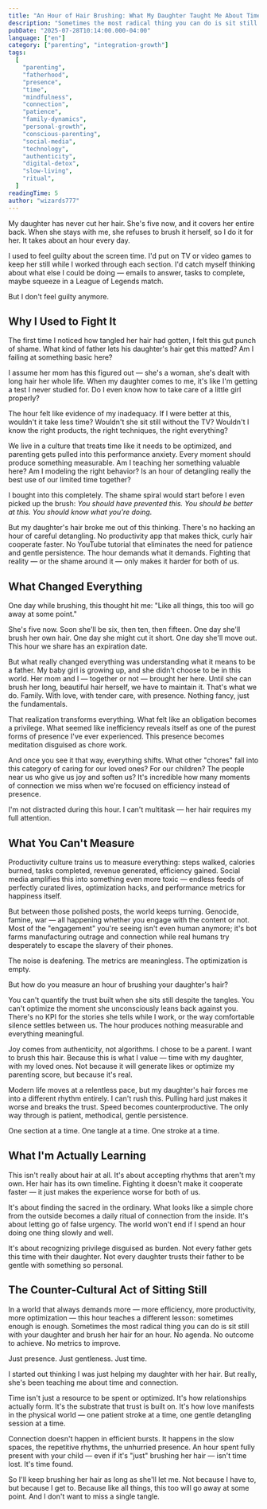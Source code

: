 ```yaml
---
title: "An Hour of Hair Brushing: What My Daughter Taught Me About Time"
description: "Sometimes the most radical thing you can do is sit still with your daughter and brush her hair for an hour."
pubDate: "2025-07-28T10:14:00.000-04:00"
language: ["en"]
category: ["parenting", "integration-growth"]
tags:
  [
    "parenting",
    "fatherhood",
    "presence",
    "time",
    "mindfulness",
    "connection",
    "patience",
    "family-dynamics",
    "personal-growth",
    "conscious-parenting",
    "social-media",
    "technology",
    "authenticity",
    "digital-detox",
    "slow-living",
    "ritual",
  ]
readingTime: 5
author: "wizards777"
---
```


My daughter has never cut her hair. She's five now, and it covers her entire back. When she stays with me, she refuses to brush it herself, so I do it for her. It takes about an hour every day.

I used to feel guilty about the screen time. I'd put on TV or video games to keep her still while I worked through each section. I'd catch myself thinking about what else I could be doing — emails to answer, tasks to complete, maybe squeeze in a League of Legends match.

But I don't feel guilty anymore.

## Why I Used to Fight It

The first time I noticed how tangled her hair had gotten, I felt this gut punch of shame. What kind of father lets his daughter's hair get this matted? Am I failing at something basic here?

I assume her mom has this figured out — she's a woman, she's dealt with long hair her whole life. When my daughter comes to me, it's like I'm getting a test I never studied for. Do I even know how to take care of a little girl properly?

The hour felt like evidence of my inadequacy. If I were better at this, wouldn't it take less time? Wouldn't she sit still without the TV? Wouldn't I know the right products, the right techniques, the right everything?

We live in a culture that treats time like it needs to be optimized, and parenting gets pulled into this performance anxiety. Every moment should produce something measurable. Am I teaching her something valuable here? Am I modeling the right behavior? Is an hour of detangling really the best use of our limited time together?

I bought into this completely. The shame spiral would start before I even picked up the brush: _You should have prevented this. You should be better at this. You should know what you're doing._

But my daughter's hair broke me out of this thinking. There's no hacking an hour of careful detangling. No productivity app that makes thick, curly hair cooperate faster. No YouTube tutorial that eliminates the need for patience and gentle persistence. The hour demands what it demands. Fighting that reality — or the shame around it — only makes it harder for both of us.

## What Changed Everything

One day while brushing, this thought hit me: "Like all things, this too will go away at some point."

She's five now. Soon she'll be six, then ten, then fifteen. One day she'll brush her own hair. One day she might cut it short. One day she'll move out. This hour we share has an expiration date.

But what really changed everything was understanding what it means to be a father. My baby girl is growing up, and she didn't choose to be in this world. Her mom and I — together or not — brought her here. Until she can brush her long, beautiful hair herself, we have to maintain it. That's what we do. Family. With love, with tender care, with presence. Nothing fancy, just the fundamentals.

That realization transforms everything. What felt like an obligation becomes a privilege. What seemed like inefficiency reveals itself as one of the purest forms of presence I've ever experienced. This presence becomes meditation disguised as chore work.

And once you see it that way, everything shifts. What other "chores" fall into this category of caring for our loved ones? For our children? The people near us who give us joy and soften us? It's incredible how many moments of connection we miss when we're focused on efficiency instead of presence.

I'm not distracted during this hour. I can't multitask — her hair requires my full attention.

## What You Can't Measure

Productivity culture trains us to measure everything: steps walked, calories burned, tasks completed, revenue generated, efficiency gained. Social media amplifies this into something even more toxic — endless feeds of perfectly curated lives, optimization hacks, and performance metrics for happiness itself.

But between those polished posts, the world keeps turning. Genocide, famine, war — all happening whether you engage with the content or not. Most of the "engagement" you're seeing isn't even human anymore; it's bot farms manufacturing outrage and connection while real humans try desperately to escape the slavery of their phones.

The noise is deafening. The metrics are meaningless. The optimization is empty.

But how do you measure an hour of brushing your daughter's hair?

You can't quantify the trust built when she sits still despite the tangles. You can't optimize the moment she unconsciously leans back against you. There's no KPI for the stories she tells while I work, or the way comfortable silence settles between us. The hour produces nothing measurable and everything meaningful.

Joy comes from authenticity, not algorithms. I chose to be a parent. I want to brush this hair. Because this is what I value — time with my daughter, with my loved ones. Not because it will generate likes or optimize my parenting score, but because it's real.

Modern life moves at a relentless pace, but my daughter's hair forces me into a different rhythm entirely. I can't rush this. Pulling hard just makes it worse and breaks the trust. Speed becomes counterproductive. The only way through is patient, methodical, gentle persistence.

One section at a time. One tangle at a time. One stroke at a time.

## What I'm Actually Learning

This isn't really about hair at all. It's about accepting rhythms that aren't my own. Her hair has its own timeline. Fighting it doesn't make it cooperate faster — it just makes the experience worse for both of us.

It's about finding the sacred in the ordinary. What looks like a simple chore from the outside becomes a daily ritual of connection from the inside. It's about letting go of false urgency. The world won't end if I spend an hour doing one thing slowly and well.

It's about recognizing privilege disguised as burden. Not every father gets this time with their daughter. Not every daughter trusts their father to be gentle with something so personal.

## The Counter-Cultural Act of Sitting Still

In a world that always demands more — more efficiency, more productivity, more optimization — this hour teaches a different lesson: sometimes enough is enough. Sometimes the most radical thing you can do is sit still with your daughter and brush her hair for an hour. No agenda. No outcome to achieve. No metrics to improve.

Just presence. Just gentleness. Just time.

I started out thinking I was just helping my daughter with her hair. But really, she's been teaching me about time and connection.

Time isn't just a resource to be spent or optimized. It's how relationships actually form. It's the substrate that trust is built on. It's how love manifests in the physical world — one patient stroke at a time, one gentle detangling session at a time.

Connection doesn't happen in efficient bursts. It happens in the slow spaces, the repetitive rhythms, the unhurried presence. An hour spent fully present with your child — even if it's "just" brushing her hair — isn't time lost. It's time found.

So I'll keep brushing her hair as long as she'll let me. Not because I have to, but because I get to. Because like all things, this too will go away at some point. And I don't want to miss a single tangle.
